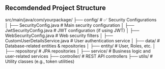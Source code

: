 
## Recomdended Project Structure

src/main/java/com/yourpackage/
├── config/              # ✅ Security Configurations
│   ├── SecurityConfig.java         # Main security configuration
│   ├── JwtSecurityConfig.java      # JWT configuration (if using JWT)
│   ├── WebSecurityConfig.java      # Web security filters
│   ├── CustomUserDetailsService.java # User authentication service
│
├── data/              # Database-related entities & repositories
│   ├── entity/        # User, Roles, etc.
│   ├── repository/    # JPA repositories
│
├── service/           # Business logic and user-related services
├── controller/        # REST API controllers
├── utils/             # Utility classes (e.g., token utilities)
